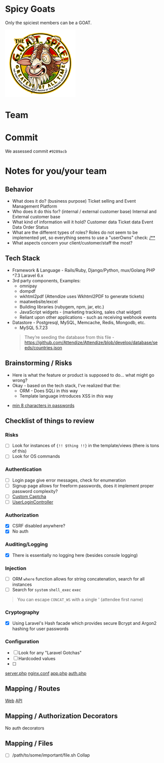 # Spicy Goats

Only the spiciest members can be a GOAT.

![Spicy Goats](image.png)

# Team



# Commit
We assessed commit `#9289acb`

# Notes for you/your team
## Behavior
* What does it do? (business purpose)
Ticket selling and Event Management Platform
* Who does it do this for? (internal / external customer base)
Internal and External customer base
* What kind of information will it hold?
Customer data
Ticket data
Event Data
Order Status
* What are the different types of roles?
Roles do not seem to be implemented yet, so everything seems to use a "userOwns" check: [/**](https://github.com/Attendize/Attendize/blob/9289acbab1583898fd85aeee66c7b613d8971deb/app/Attendize/Utils.php#L81-L87)
* What aspects concern your client/customer/staff the most?
## Tech Stack
* Framework & Language - Rails/Ruby, Django/Python, mux/Golang
PHP ^7.3
Laravel 6.x
* 3rd party components, Examples:
  - omnipay
  - dompdf
  - wkhtml2pdf (Attendize uses Wkhtml2PDF to generate tickets)
  - maatwebsite/excel
  * Building libraries (rubygem, npm, jar, etc.)
  * JavaScript widgets - (marketing tracking, sales chat widget)
  * Reliant upon other applications - such as receiving webhook events
* Datastore - Postgresql, MySQL, Memcache, Redis, Mongodb, etc.
  - MySQL 5.7.23
  >They’re seeding the database from this file - https://github.com/Attendize/Attendize/blob/develop/database/seeds/countries.json
## Brainstorming / Risks
* Here is what the feature or product is supposed to do... what might go wrong?
* Okay - based on the tech stack, I've realized that the:
  * ORM - Does SQLi in _this_ way
  * Template language introduces XSS in _this_ way
- [min 8 characters in passwords](https://github.com/Attendize/Attendize/blob/develop/app/Http/Controllers/UserSignupController.php#L57)
## Checklist of things to review
### Risks
- [ ] Look for instances of `{!! $thing !!}` in the template/views (there is tons of this)
- [ ] Look for OS commands
### Authentication
- [ ] Login page give error messages, check for enumeration
- [ ] Signup page allows for freeform passwords, does it implement proper password complexity?
- [ ] [Custom Captcha](https://github.com/Attendize/Attendize/blob/develop/app/Services/Captcha/Factory.php)
- [ ] [UserLoginController](https://github.com/Attendize/Attendize/blob/develop/app/Http/Controllers/UserLoginController.php)
### Authorization
- [X] CSRF disabled anywhere?
- [X] No auth
### Auditing/Logging
- [X] There is essentially no logging here (besides console logging)
### Injection
- [ ] ORM `where` function allows for string concatenation, search for all instances
- [ ] Search for `system` `shell_exec` `exec`
> You can escape `CONCAT_WS` with a single ' (attendee first name)
### Cryptography
- [X] Using Laravel's Hash facade which provides secure Bcrypt and Argon2 hashing for user passwords
### Configuration
- [ ] Look for any "Laravel Gotchas"
- [ ] Hardcoded values
- [ ] 
[server.php](https://github.com/Attendize/Attendize/blob/develop/server.php)
[nginx.conf](https://github.com/Attendize/Attendize/blob/develop/nginx.conf)
[app.php](https://github.com/Attendize/Attendize/blob/develop/config/app.php)
[auth.php](https://github.com/Attendize/Attendize/blob/develop/config/auth.php)
## Mapping / Routes
[Web](https://github.com/Attendize/Attendize/blob/develop/routes/web.php)
[API](https://github.com/Attendize/Attendize/blob/develop/routes/api.php)
## Mapping / Authorization Decorators
No auth decorators
## Mapping / Files
- [ ] /path/to/some/important/file.sh
Collap
